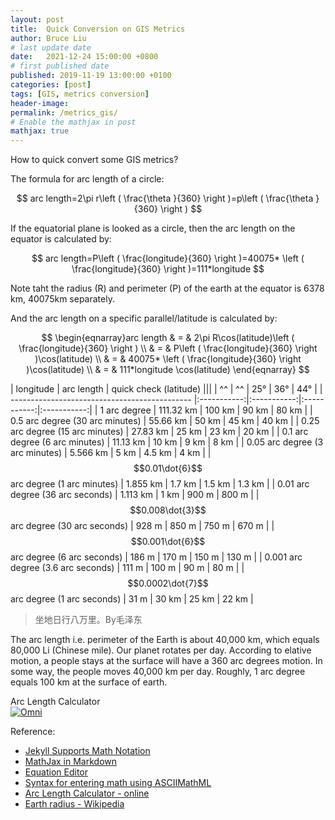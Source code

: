 ```yaml
---
layout: post
title:  Quick Conversion on GIS Metrics
author: Bruce Liu
# last update date
date:   2021-12-24 15:00:00 +0800
# first published date
published: 2019-11-19 13:00:00 +0100 
categories: [post]
tags: [GIS, metrics conversion]
header-image: 
permalink: /metrics_gis/
# Enable the mathjax in post
mathjax: true
---
```

How to quick convert some GIS metrics?
<!--the above is the excerpt-->
<!--more-->
<!--the following is the text-->

The formula for arc length of a circle:

$$
arc length=2\pi r\left ( \frac{\theta }{360} \right )=p\left ( \frac{\theta }{360} \right )
$$

If the equatorial plane is looked as a circle, then the arc length on the equator is calculated by:

$$
arc length=P\left ( \frac{longitude}{360} \right )=40075* \left ( \frac{longitude}{360} \right )=111*longitude
$$

Note taht the radius (R) and perimeter (P) of the earth at the equator is 6378 km, 40075km separately.

And the arc length on a specific parallel/latitude is calculated by:

$$
\begin{eqnarray}arc length & = & 2\pi R\cos(latitude)\left ( \frac{longitude}{360} \right ) 
\\ & = & P\left ( \frac{longitude}{360} \right )\cos(latitude) 
\\ & = & 40075* \left ( \frac{longitude}{360} \right )\cos(latitude)
\\ & = & 111*longitude \cos(latitude) \end{eqnarray}
$$

| longitude                   					| arc length  | quick check (latitude)   |||
| ^^                     						| ^^  		  |  25°		| 36° 	      | 44° 	    |
| --------------------------------------------- |:-----------:|:-----------:|:-----------:|:-----------:|
| 1 arc degree                                  | 111.32 km   | 100 km      | 90 km       | 80 km       |
| 0.5 arc degree (30 arc minutes)               | 55.66 km    | 50 km       | 45 km       | 40 km       |
| 0.25 arc degree (15 arc minutes)              | 27.83 km    | 25 km 		| 23 km       | 20 km       |
| 0.1 arc degree (6 arc minutes)                | 11.13 km    | 10 km       | 9 km        | 8 km        |
| 0.05 arc degree (3 arc minutes)               | 5.566 km	  |	5 km		| 4.5 km	  | 4 km	    |
| $$0.01\dot{6}$$ arc degree (1 arc minutes) 	| 1.855 km	  | 1.7 km      | 1.5 km      | 1.3 km      |
| 0.01 arc degree (36 arc seconds)              | 1.113 km	  |	1 km		| 900 m		  | 800 m		|
| $$0.008\dot{3}$$ arc degree (30 arc seconds)  | 928 m		  |	850 m		| 750 m	      | 670 m	    |
| $$0.001\dot{6}$$ arc degree (6 arc seconds) 	| 186 m		  | 170 m       | 150 m       | 130 m       |
| 0.001 arc degree (3.6 arc seconds)            | 111 m 	  | 100 m       | 90 m        | 80 m        |
| $$0.0002\dot{7}$$ arc degree (1 arc seconds) 	| 31 m	      | 30 km       | 25 km       | 22 km       |

>坐地日行八万里。By毛泽东

The arc length i.e. perimeter of the Earth is about 40,000 km, which equals 80,000 Li (Chinese mile). Our planet rotates per day. According to elative motion, a people stays at the surface will have a 360 arc degrees motion. In some way, the people moves 40,000 km per day. Roughly, 1 arc degree equals 100 km at the surface of earth.  

<div class="omni-calculator" data-calculator="math/arc-length" data-width="300" data-config='{}' data-currency="EUR" data-show-row-controls="false" data-version="3" data-t="1592598747186">
  <div class="omni-calculator-header">Arc Length Calculator</div>
  <div class="omni-calculator-footer">
    <a href="https://www.omnicalculator.com/math/arc-length" target="_blank"><img alt="Omni" class="omni-calculator-logo" src="https://cdn.omnicalculator.com/embed/omni-calculator-logo-long.svg" /></a>
  </div>
</div>
<script async src="https://cdn.omnicalculator.com/sdk.js"></script>

Reference:
- [Jekyll Supports Math Notation](https://www.katarinahoeger.com/2017/12/08/jekyll-supports-math)
- [MathJax in Markdown](https://hiltmon.com/blog/2017/01/28/mathjax-in-markdown/)
- [Equation Editor](https://www.codecogs.com/latex/eqneditor.php)
- [Syntax for entering math using ASCIIMathML](https://www.intmath.com/help/send-math-email-syntax.php)
- [Arc Length Calculator - online ](https://www.omnicalculator.com/math/arc-length)
- [Earth radius - Wikipedia](https://en.wikipedia.org/wiki/Earth_radius)